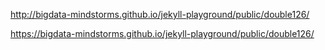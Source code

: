 http://bigdata-mindstorms.github.io/jekyll-playground/public/double126/

https://bigdata-mindstorms.github.io/jekyll-playground/public/double126/
